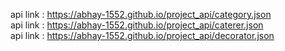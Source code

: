 api link : https://abhay-1552.github.io/project_api/category.json       
api link : https://abhay-1552.github.io/project_api/caterer.json         
api link : https://abhay-1552.github.io/project_api/decorator.json      
